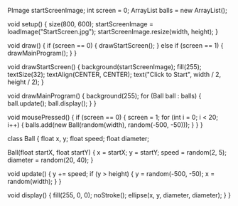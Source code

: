 PImage startScreenImage;
int screen = 0;
ArrayList<Ball> balls = new ArrayList<Ball>();

void setup() {
  size(800, 600);
  startScreenImage = loadImage("StartScreen.jpg");
  startScreenImage.resize(width, height);
}

void draw() {
  if (screen == 0) {
    drawStartScreen();
  } else if (screen == 1) {
    drawMainProgram();
  }
}

void drawStartScreen() {
  background(startScreenImage);
  fill(255);
  textSize(32);
  textAlign(CENTER, CENTER);
  text("Click to Start", width / 2, height / 2);
}

void drawMainProgram() {
  background(255);
  for (Ball ball : balls) {
    ball.update();
    ball.display();
  }
}

void mousePressed() {
  if (screen == 0) {
    screen = 1;
    for (int i = 0; i < 20; i++) {
      balls.add(new Ball(random(width), random(-500, -50)));
    }
  }
}

class Ball {
  float x, y;
  float speed;
  float diameter;

  Ball(float startX, float startY) {
    x = startX;
    y = startY;
    speed = random(2, 5);
    diameter = random(20, 40);
  }

  void update() {
    y += speed;
    if (y > height) {
      y = random(-500, -50);
      x = random(width);
    }
  }

  void display() {
    fill(255, 0, 0);
    noStroke();
    ellipse(x, y, diameter, diameter);
  }
}





